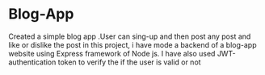 # Blog-App
Created a simple blog app .User can sing-up and then post any post and like or dislike
the post in this project, i have mode a backend of a blog-app
website using Express framework of Node js. I have also used JWT-authentication token to verify the if the user is valid or not
